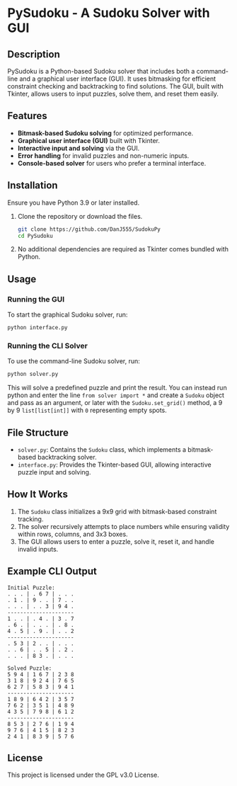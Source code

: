 # PySudoku - A Sudoku Solver with GUI

## Description

PySudoku is a Python-based Sudoku solver that includes both a command-line and a graphical user interface (GUI). It uses bitmasking for efficient constraint checking and backtracking to find solutions. The GUI, built with Tkinter, allows users to input puzzles, solve them, and reset them easily.

## Features

- **Bitmask-based Sudoku solving** for optimized performance.
- **Graphical user interface (GUI)** built with Tkinter.
- **Interactive input and solving** via the GUI.
- **Error handling** for invalid puzzles and non-numeric inputs.
- **Console-based solver** for users who prefer a terminal interface.

## Installation

Ensure you have Python 3.9 or later installed.

1. Clone the repository or download the files.
   ```sh
   git clone https://github.com/DanJ555/SudokuPy
   cd PySudoku
   ```
2. No additional dependencies are required as Tkinter comes bundled with Python.

## Usage

### Running the GUI

To start the graphical Sudoku solver, run:

```sh
python interface.py
```

### Running the CLI Solver

To use the command-line Sudoku solver, run:

```sh
python solver.py
```

This will solve a predefined puzzle and print the result. You can instead run python and enter the line `from solver import *` and create a `Sudoku` object and pass as an argument, or later with the `Sudoku.set_grid()` method, a 9 by 9 `list[list[int]]` with `0` representing empty spots.


## File Structure

- `solver.py`: Contains the `Sudoku` class, which implements a bitmask-based backtracking solver.
- `interface.py`: Provides the Tkinter-based GUI, allowing interactive puzzle input and solving.

## How It Works

1. The `Sudoku` class initializes a 9x9 grid with bitmask-based constraint tracking.
2. The solver recursively attempts to place numbers while ensuring validity within rows, columns, and 3x3 boxes.
3. The GUI allows users to enter a puzzle, solve it, reset it, and handle invalid inputs.

## Example CLI Output

```
Initial Puzzle:
. . . | . 6 7 | . . .
. 1 . | 9 . . | 7 . .
. . . | . . 3 | 9 4 .
---------------------
1 . . | . 4 . | 3 . 7
. 6 . | . . . | . 8 .
4 . 5 | . 9 . | . . 2
---------------------
. 5 3 | 2 . . | . . .
. . 6 | . . 5 | . 2 .
. . . | 8 3 . | . . .

Solved Puzzle:
5 9 4 | 1 6 7 | 2 3 8
3 1 8 | 9 2 4 | 7 6 5
6 2 7 | 5 8 3 | 9 4 1
---------------------
1 8 9 | 6 4 2 | 3 5 7
7 6 2 | 3 5 1 | 4 8 9
4 3 5 | 7 9 8 | 6 1 2
---------------------
8 5 3 | 2 7 6 | 1 9 4
9 7 6 | 4 1 5 | 8 2 3
2 4 1 | 8 3 9 | 5 7 6
```

## License

This project is licensed under the GPL v3.0 License.

